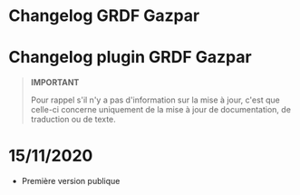 # Changelog GRDF Gazpar

# Changelog plugin GRDF Gazpar

>**IMPORTANT**
>
>Pour rappel s'il n'y a pas d'information sur la mise à jour, c'est que celle-ci concerne uniquement de la mise à jour de documentation, de traduction ou de texte.

# 15/11/2020
- Première version publique

